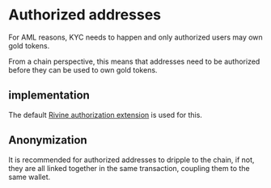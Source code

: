 # Authorized addresses

For AML reasons, KYC needs to happen and only authorized users may own gold tokens.

From a chain perspective, this means that addresses need to be authorized before they can be used to own gold tokens.
## implementation
The default [Rivine authorization extension](https://github.com/threefoldtech/rivine/tree/master/extensions/authcointx)  is used for this.

## Anonymization
It is recommended for authorized addresses to  dripple to the chain, if not, they are all linked together in the same transaction, coupling them to the same wallet.

